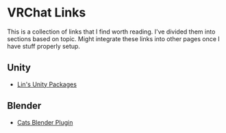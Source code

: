 VRChat Links
=======

This is a collection of links that I find worth reading. I've divided them into sections based on topic. Might integrate these links into other pages once I have stuff properly setup.

Unity
---------

  * [Lin's Unity Packages](https://github.com/oofdesu/lin-unity-packages)

Blender
---------

  * [Cats Blender Plugin](https://catsblenderplugin.com/homepage)
